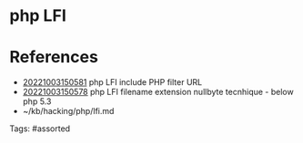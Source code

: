 # php LFI

# References
- [20221003150581](/zet/20221003150581/) php LFI include PHP filter URL
- [20221003150578](/zet/20221003150578/) php LFI filename extension nullbyte tecnhique - below php 5.3
- ~/kb/hacking/php/lfi.md

Tags:
    #assorted

